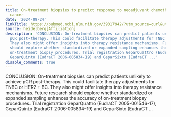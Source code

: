 ```yaml
---
title: On-treatment biopsies to predict response to neoadjuvant chemotherapy for breast
  cancer
date: '2024-09-24'
linkTitle: https://pubmed.ncbi.nlm.nih.gov/39317942/?utm_source=curl&utm_medium=rss&utm_campaign=pubmed-2&utm_content=1FakS-2QOkCT8HsMOQP1bCRQ4YzyumYOmxmF0moLsQ3dFB1E9V&fc=20220326224207&ff=20240925194808&v=2.18.0.post9+e462414
source: heidelberg[Affiliation]
description: 'CONCLUSION: On-treatment biopsies can predict patients unlikely to achieve
  pCR post-therapy. This could facilitate therapy adjustments for TNBC or HER2 + BC.
  They also might offer insights into therapy resistance mechanisms. Future research
  should explore whether standardized or expanded sampling enhances the accuracy of
  on-treatment biopsy procedures. Trial registration GeparQuattro (EudraCT 2005-001546-17),
  GeparQuinto (EudraCT 2006-005834-19) and GeparSixto (EudraCT ...'
disable_comments: true
---
```

CONCLUSION: On-treatment biopsies can predict patients unlikely to achieve pCR post-therapy. This could facilitate therapy adjustments for TNBC or HER2 + BC. They also might offer insights into therapy resistance mechanisms. Future research should explore whether standardized or expanded sampling enhances the accuracy of on-treatment biopsy procedures. Trial registration GeparQuattro (EudraCT 2005-001546-17), GeparQuinto (EudraCT 2006-005834-19) and GeparSixto (EudraCT ...
